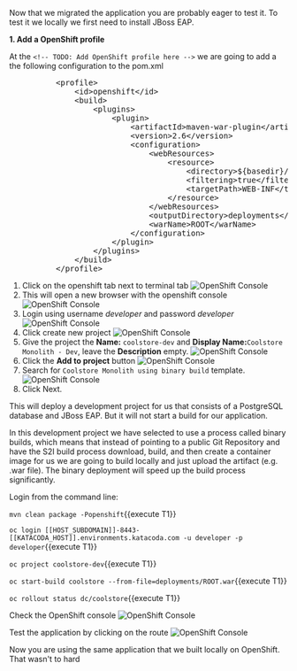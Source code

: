 Now that we migrated the application you are probably eager to test it. To test it we locally we first need to install JBoss EAP.



**1. Add a OpenShift profile**



At the `<!-- TODO: Add OpenShift profile here -->` we are going to add a the following configuration to the pom.xml

<pre class="file" data-filename="pom.xml" data-target="insert" data-marker="<!-- TODO: Add OpenShift profile here -->">
          &lt;profile&gt;
              &lt;id&gt;openshift&lt;/id&gt;
              &lt;build&gt;
                  &lt;plugins&gt;
                      &lt;plugin&gt;
                          &lt;artifactId&gt;maven-war-plugin&lt;/artifactId&gt;
                          &lt;version&gt;2.6&lt;/version&gt;
                          &lt;configuration&gt;
                              &lt;webResources&gt;
                                  &lt;resource&gt;
                                      &lt;directory&gt;${basedir}/src/main/webapp/WEB-INF&lt;/directory&gt;
                                      &lt;filtering&gt;true&lt;/filtering&gt;		
                                      &lt;targetPath&gt;WEB-INF&lt;/targetPath&gt;
                                  &lt;/resource&gt;
                              &lt;/webResources&gt;
                              &lt;outputDirectory&gt;deployments&lt;/outputDirectory&gt;
                              &lt;warName&gt;ROOT&lt;/warName&gt;		
                          &lt;/configuration&gt;
                      &lt;/plugin&gt;
                  &lt;/plugins&gt;
              &lt;/build&gt;
          &lt;/profile&gt;
</pre>



1. Click on the openshift tab next to terminal tab
![OpenShift Console](../../assets/default-picture.jpg)
1. This will open a new browser with the openshift console
![OpenShift Console](../../assets/default-picture.jpg)
1. Login using username *developer* and password *developer*
![OpenShift Console](../../assets/default-picture.jpg)
1. Click create new project
![OpenShift Console](../../assets/default-picture.jpg)
1. Give the project the **Name:** `coolstore-dev` and **Display Name:**`Coolstore Monolith - Dev`, leave the **Description** empty.
![OpenShift Console](../../assets/default-picture.jpg)
1. Click the **Add to project** button
![OpenShift Console](../../assets/default-picture.jpg)
1. Search for `Coolstore Monolith using binary build` template.
![OpenShift Console](../../assets/default-picture.jpg)
1. Click Next.

This will deploy a development project for us that consists of a PostgreSQL database and JBoss EAP. But it will not start a build for our application.

In this development project we have selected to use a process called binary builds, which means that instead of pointing to a public Git Repository and have the S2I build process download, build, and then create a container image for us we are going to build locally and just upload the artifact (e.g. .war file). The binary deployment will speed up the build process significantly. 

Login from the command line:


``mvn clean package -Popenshift``{{execute T1}}

``oc login [[HOST_SUBDOMAIN]]-8443-[[KATACODA_HOST]].environments.katacoda.com -u developer -p developer``{{execute T1}}

``oc project coolstore-dev``{{execute T1}}

``oc start-build coolstore --from-file=deployments/ROOT.war``{{execute T1}}

``oc rollout status dc/coolstore``{{execute T1}}

Check the OpenShift console
![OpenShift Console](../../assets/default-picture.jpg)

Test the application by clicking on the route
![OpenShift Console](../../assets/default-picture.jpg)

Now you are using the same application that we built locally on OpenShift. That wasn't to hard










